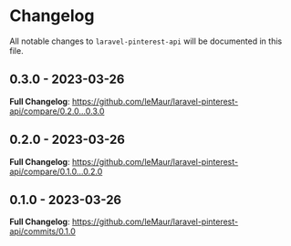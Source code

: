 # Changelog

All notable changes to `laravel-pinterest-api` will be documented in this file.

## 0.3.0 - 2023-03-26

**Full Changelog**: https://github.com/leMaur/laravel-pinterest-api/compare/0.2.0...0.3.0

## 0.2.0 - 2023-03-26

**Full Changelog**: https://github.com/leMaur/laravel-pinterest-api/compare/0.1.0...0.2.0

## 0.1.0 - 2023-03-26

**Full Changelog**: https://github.com/leMaur/laravel-pinterest-api/commits/0.1.0
